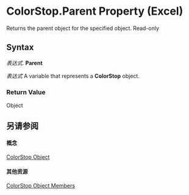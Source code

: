 
# ColorStop.Parent Property (Excel)

Returns the parent object for the specified object. Read-only


## Syntax

 _表达式_. **Parent**

 _表达式_ A variable that represents a **ColorStop** object.


### Return Value

Object


## 另请参阅


#### 概念


[ColorStop Object](43c4d024-8213-5f93-dfa9-229f37e09d9a.md)
#### 其他资源


[ColorStop Object Members](http://msdn.microsoft.com/library/b2ce7445-3ac9-b5c9-95b1-05536b107841%28Office.15%29.aspx)
